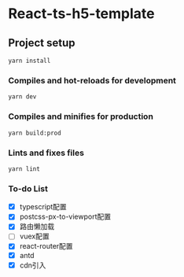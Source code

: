 <!--
 * @Descripttion: 
 * @version: 
 * @Author: 小白
 * @Date: 2020-10-04 10:43:52
 * @LastEditors: 小白
 * @LastEditTime: 2020-10-09 21:10:08
-->
# React-ts-h5-template

## Project setup
```
yarn install
```

### Compiles and hot-reloads for development
```
yarn dev
```

### Compiles and minifies for production
```
yarn build:prod
```

### Lints and fixes files
```
yarn lint
```

### To-do List
- [x] typescript配置
- [x] postcss-px-to-viewport配置
- [x] 路由懒加载
- [ ] vuex配置
- [x] react-router配置
- [x] antd
- [x] cdn引入

